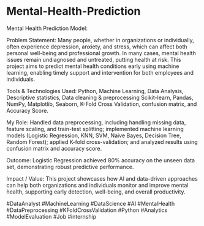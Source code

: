# Mental-Health-Prediction
Mental Health Prediction Model:

Problem Statement:
Many people, whether in organizations or individually, often experience depression, anxiety, and stress, which can affect both personal well-being and professional growth. In many cases, mental health issues remain undiagnosed and untreated, putting health at risk. This project aims to predict mental health conditions early using machine learning, enabling timely support and intervention for both employees and individuals.

Tools & Technologies Used:
Python, Machine Learning, Data Analysis, Descriptive statistics, Data cleaning & preprocessing Scikit-learn, Pandas, NumPy, Matplotlib, Seaborn, K-Fold Cross Validation, confusion matrix, and Accuracy Score.

My Role:
Handled data preprocessing, including handling missing data, feature scaling, and train-test splitting; implemented machine learning models (Logistic Regression, KNN, SVM, Naive Bayes, Decision Tree, Random Forest); applied K-fold cross-validation; and analyzed results using confusion matrix and accuracy score.

Outcome:
Logistic Regression achieved 80% accuracy on the unseen data set, demonstrating robust predictive performance.

Impact / Value:
This project showcases how AI and data-driven approaches can help both organizations and individuals monitor and improve mental health, supporting early detection, well-being, and overall productivity.

#DataAnalyst #MachineLearning #DataScience #AI #MentalHealth #DataPreprocessing #KFoldCrossValidation #Python #Analytics #ModelEvaluation #Job #internship
